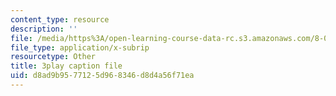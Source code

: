 ```yaml
---
content_type: resource
description: ''
file: /media/https%3A/open-learning-course-data-rc.s3.amazonaws.com/8-04-quantum-physics-i-spring-2016/d8ad9b9577125d968346d8d4a56f71ea_XDm2cxC-UU.vtt
file_type: application/x-subrip
resourcetype: Other
title: 3play caption file
uid: d8ad9b95-7712-5d96-8346-d8d4a56f71ea
---
```

